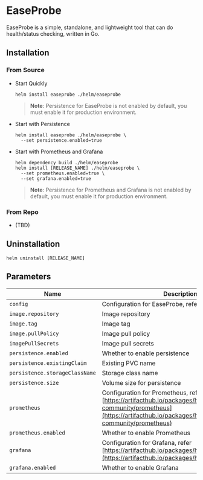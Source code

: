 # EaseProbe
EaseProbe is a simple, standalone, and lightweight tool that can do health/status checking, written in Go.

## Installation

### From Source
- Start Quickly
  ```shell
  helm install easeprobe ./helm/easeprobe
  ```
  > **Note**:
  > Persistence for EaseProbe is not enabled by default, you must enable it for production environment.

- Start with Persistence
  ```shell
  helm install easeprobe ./helm/easeprobe \
    --set persistence.enabled=true
  ```

- Start with Prometheus and Grafana
  ```shell
  helm dependency build ./helm/easeprobe
  helm install [RELEASE_NAME] ./helm/easeprobe \
    --set prometheus.enabled=true \
    --set grafana.enabled=true
  ```
  > **Note**:
  > Persistence for Prometheus and Grafana is not enabled by default, you must enable it for production environment.

### From Repo
- (TBD)

## Uninstallation
```shell
helm uninstall [RELEASE_NAME]
```

## Parameters
| Name | Description | Value |
| ---- | ----------- | ----- |
| `config` | Configuration for EaseProbe, refer [Manual](https://github.com/megaease/easeprobe/blob/main/docs/Manual.md) | `{}`
| `image.repository` | Image repository | `megaease/easeprobe`
| `image.tag` | Image tag | `latest`
| `image.pullPolicy` | Image pull policy | `IfNotPresent`
| `imagePullSecrets` | Image pull secrets | `[]`
| `persistence.enabled` | Whether to enable persistence | `false`
| `persistence.existingClaim` | Existing PVC name | `""`
| `persistence.storageClassName` | Storage class name | `""`
| `persistence.size` | Volume size for persistence | `1Gi`
| `prometheus` | Configuration for Prometheus, refer [https://artifacthub.io/packages/helm/prometheus-community/prometheus](https://artifacthub.io/packages/helm/prometheus-community/prometheus) | `{}`
| `prometheus.enabled` | Whether to enable Prometheus | `false`
| `grafana` | Configuration for Grafana, refer [https://artifacthub.io/packages/helm/grafana/grafana](https://artifacthub.io/packages/helm/grafana/grafana) | `{}`
| `grafana.enabled` | Whether to enable Grafana | `false`
